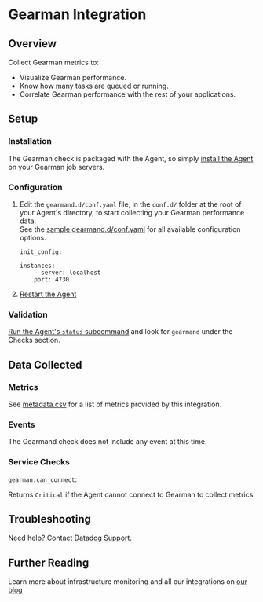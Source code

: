 # Gearman Integration

## Overview

Collect Gearman metrics to:

* Visualize Gearman performance.
* Know how many tasks are queued or running.
* Correlate Gearman performance with the rest of your applications.

## Setup
### Installation

The Gearman check is packaged with the Agent, so simply [install the Agent][1] on your Gearman job servers.

### Configuration


1. Edit the `gearmand.d/conf.yaml` file, in the `conf.d/` folder at the root of your Agent's directory, to start collecting your Gearman performance data.  
    See the [sample gearmand.d/conf.yaml][2] for all available configuration options.
    ```
    init_config:

    instances:
        - server: localhost
        port: 4730
    ```

2. [Restart the Agent][3]

### Validation

[Run the Agent's `status` subcommand][4] and look for `gearmand` under the Checks section.

## Data Collected
### Metrics

See [metadata.csv][5] for a list of metrics provided by this integration.

### Events
The Gearmand check does not include any event at this time.

### Service Checks

`gearman.can_connect`:

Returns `Critical` if the Agent cannot connect to Gearman to collect metrics.

## Troubleshooting
Need help? Contact [Datadog Support][6].

## Further Reading
Learn more about infrastructure monitoring and all our integrations on [our blog][7]


[1]: https://app.datadoghq.com/account/settings#agent
[2]: https://github.com/DataDog/integrations-core/blob/master/gearmand/conf.yaml.example
[3]: https://docs.datadoghq.com/agent/faq/agent-commands/#start-stop-restart-the-agent
[4]: https://docs.datadoghq.com/agent/faq/agent-commands/#agent-status-and-information
[5]: https://github.com/DataDog/integrations-core/blob/master/gearmand/metadata.csv
[6]: http://docs.datadoghq.com/help/
[7]: https://www.datadoghq.com/blog/
